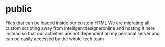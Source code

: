 # public
Files that can be loaded inside our custom HTML
We are migrating all custom scripting away from intelligentdesigneronline and hosting it here instead
so that our activities are not dependent on my personal server and can be easily accessed by the whole tech team
